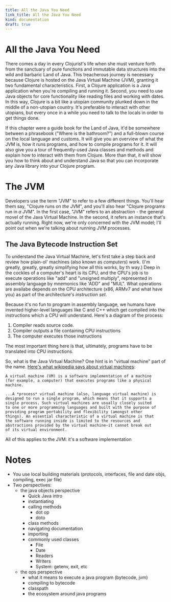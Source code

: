 ```yaml
---
title: All the Java You Need
link_title: All the Java You Need
kind: documentation
draft: true
---
```


# All the Java You Need

There comes a day in every Clojurist's life when she must venture
forth from the sanctuary of pure functions and immutable data
structures into the wild and barbaric Land of Java. This treacherous
journey is necessary because Clojure is hosted on the Java Virtual
Machine (JVM), granting it two fundamental characteristics. First, a
Clojure application is a Java application when you're compiling and
running it. Second, you need to use Java objects for core
functionality like reading files and working with dates. In this way,
Clojure is a bit like a utopian community plunked down in the middle
of a non-utopian country. It's preferable to interact with other
utopians, but every once in a while you need to talk to the locals in
order to get things done.

If this chapter were a guide book for the Land of Java, it'd be
somewhere between a phrasebook ("Where is the bathroom?") and a
full-blown course on the local language and customs. It will give you
an overview of what the JVM is, how it runs programs, and how to
compile programs for it. It will also give you a tour of
frequently-used Java classes and methods and explain how to interact
with them from Clojure. More than that, it will show you how to think
about and understand Java so that you can incorporate any Java library
into your Clojure program.

# The JVM

Developers use the term "JVM" to refer to a few different
things. You'll hear them say, "Clojure runs on *the* JVM", and you'll
also hear "Clojure programs run in *a* JVM". In the first case, "JVM"
refers to an abstraction - the general movel of the Java Virtual
Machine. In the second, it refers an instance that's actually running.
Right now, we're only concerned with the JVM model; I'll point out
when we're talking about running JVM processes.

## The Java Bytecode Instruction Set

To understand the Java Virtual Machine, let's first take a step back
and review how plain-ol' machines (also known as *computers*)
work. (I'm greatly, greatly, greatly simplifying how all this works,
by th way.)  Deep in the cockles of a computer's heart is its CPU, and
the CPU's job is to execute operations like "add" and "unsigned
multiply", represented in assembly language by mnemonics like 'ADD"
and "MUL". What operations are availabe depends on the CPU
architecture (x86, ARMv7 and what have you) as part of the
architecture's *instruction set*.

Because it's no fun to program in assembly language, we humans have
invented higher-level languages like C and C++ which get compiled into
the instructions which a CPU will understand. Here's a diagram of the
process:

1. Compiler reads source code.
2. Compiler outputs a file containing CPU instructions
3. The computer executes those instructions

The most important thing here is that, ultimately, programs have to be
translated into CPU instructions.

So, what is the Java Virtual Machine?  One hint is in "virtual
machine" part of the
name. [Here's what wikipedia says about virtual machines](http://en.wikipedia.org/wiki/Virtual_machine):

    A virtual machine (VM) is a software implementation of a machine
    (for example, a computer) that executes programs like a physical
    machine.

    ...A *process* virtual machine (also, language virtual machine) is
    designed to run a single program, which means that it supports a
    single process. Such virtual machines are usually closely suited
    to one or more programming languages and built with the purpose of
    providing program portability and flexibility (amongst other
    things). An essential characteristic of a virtual machine is that
    the software running inside is limited to the resources and
    abstractions provided by the virtual machine—it cannot break out
    of its virtual environment.

All of this applies to the JVM: it's a software implementation

# Notes

* You use local building materials (protocols, interfaces, file and
  date objs, compiling, exec jar file)
* Two perspectives:
    * the java objects perspective
        * Quick Java intro
        * instantiating
        * calling methods 
            * dot op
            * doto
        * class methods
        * navigating documentation
        * importing
        * commonly used classes
            * File
            * Date
            * Readers
            * Writers
            * System: getenv, exit, etc
    * the ops perspective
        * what it means to execute a java program (bytecode, jvm)
        * compiling to bytecode
        * classpath
        * the ecosystem around java programs
